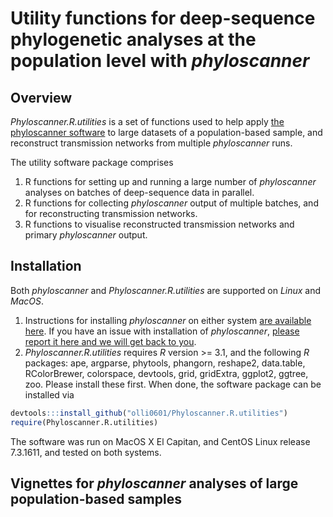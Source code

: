 # Utility functions for deep-sequence phylogenetic analyses at the population level with *phyloscanner*

## Overview
*Phyloscanner.R.utilities* is a set of functions used to help apply [the phyloscanner software](https://github.com/BDI-pathogens/phyloscanner) to large datasets of a population-based sample, and reconstruct transmission networks from multiple *phyloscanner* runs. 

The utility software package comprises
1. R functions for setting up and running a large number of *phyloscanner* analyses on batches of deep-sequence data in parallel. 
2. R functions for collecting *phyloscanner* output of multiple batches, and for reconstructing transmission networks.
3. R functions to visualise reconstructed transmission networks and primary *phyloscanner* output. 

## Installation
Both *phyloscanner* and *Phyloscanner.R.utilities* are supported on *Linux* and *MacOS*. 
1. Instructions for installing *phyloscanner* on either system [are available here](https://github.com/BDI-pathogens/phyloscanner/blob/master/InfoAndInputs/InstallationNotesForMakingTrees.sh). If you have an issue with installation of *phyloscanner*, [please report it here and we will get back to you](https://github.com/BDI-pathogens/phyloscanner/issues). 
2. *Phyloscanner.R.utilities* requires *R* version >= 3.1, and the following *R* packages: ape, argparse, phytools, phangorn, reshape2, data.table, RColorBrewer, colorspace, devtools, grid, gridExtra, ggplot2, ggtree, zoo. Please install these first. When done, the software package can be installed via
```r
devtools:::install_github("olli0601/Phyloscanner.R.utilities")
require(Phyloscanner.R.utilities)
``` 
The software was run on MacOS X El Capitan, and CentOS Linux release 7.3.1611, and tested on both systems.  

## Vignettes for *phyloscanner* analyses of large population-based samples
 

